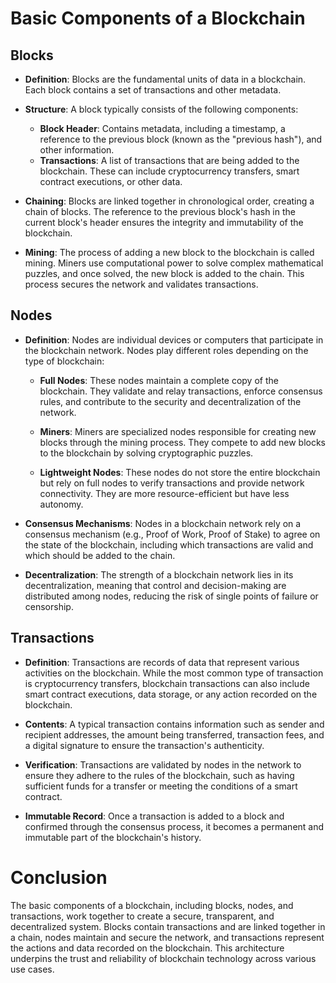 # Basic Components of a Blockchain

## Blocks

- **Definition**: Blocks are the fundamental units of data in a blockchain. Each block contains a set of transactions and other metadata.

- **Structure**: A block typically consists of the following components:
  - **Block Header**: Contains metadata, including a timestamp, a reference to the previous block (known as the "previous hash"), and other information.
  - **Transactions**: A list of transactions that are being added to the blockchain. These can include cryptocurrency transfers, smart contract executions, or other data.

- **Chaining**: Blocks are linked together in chronological order, creating a chain of blocks. The reference to the previous block's hash in the current block's header ensures the integrity and immutability of the blockchain.

- **Mining**: The process of adding a new block to the blockchain is called mining. Miners use computational power to solve complex mathematical puzzles, and once solved, the new block is added to the chain. This process secures the network and validates transactions.

## Nodes

- **Definition**: Nodes are individual devices or computers that participate in the blockchain network. Nodes play different roles depending on the type of blockchain:

  - **Full Nodes**: These nodes maintain a complete copy of the blockchain. They validate and relay transactions, enforce consensus rules, and contribute to the security and decentralization of the network.

  - **Miners**: Miners are specialized nodes responsible for creating new blocks through the mining process. They compete to add new blocks to the blockchain by solving cryptographic puzzles.

  - **Lightweight Nodes**: These nodes do not store the entire blockchain but rely on full nodes to verify transactions and provide network connectivity. They are more resource-efficient but have less autonomy.

- **Consensus Mechanisms**: Nodes in a blockchain network rely on a consensus mechanism (e.g., Proof of Work, Proof of Stake) to agree on the state of the blockchain, including which transactions are valid and which should be added to the chain.

- **Decentralization**: The strength of a blockchain network lies in its decentralization, meaning that control and decision-making are distributed among nodes, reducing the risk of single points of failure or censorship.

## Transactions

- **Definition**: Transactions are records of data that represent various activities on the blockchain. While the most common type of transaction is cryptocurrency transfers, blockchain transactions can also include smart contract executions, data storage, or any action recorded on the blockchain.

- **Contents**: A typical transaction contains information such as sender and recipient addresses, the amount being transferred, transaction fees, and a digital signature to ensure the transaction's authenticity.

- **Verification**: Transactions are validated by nodes in the network to ensure they adhere to the rules of the blockchain, such as having sufficient funds for a transfer or meeting the conditions of a smart contract.

- **Immutable Record**: Once a transaction is added to a block and confirmed through the consensus process, it becomes a permanent and immutable part of the blockchain's history.

# Conclusion

The basic components of a blockchain, including blocks, nodes, and transactions, work together to create a secure, transparent, and decentralized system. Blocks contain transactions and are linked together in a chain, nodes maintain and secure the network, and transactions represent the actions and data recorded on the blockchain. This architecture underpins the trust and reliability of blockchain technology across various use cases.
